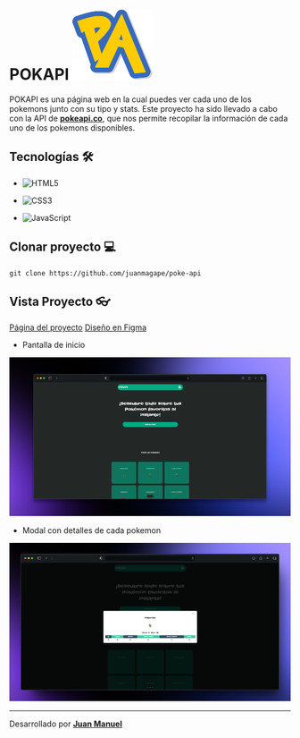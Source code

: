 # POKAPI ![pokapilogo](./pokeapilogo.png)

POKAPI es una página web en la cual puedes ver cada uno de los pokemons junto con su tipo y stats.
Este proyecto ha sido llevado a cabo con la API de **[pokeapi.co](https://pokeapi.co/)**, que nos permite recopilar la información de cada uno de los pokemons disponibles.

## Tecnologías​ :hammer_and_wrench:

- ![HTML5](https://img.shields.io/badge/html5-%23E34F26.svg?style=for-the-badge&logo=html5&logoColor=white)

- ![CSS3](https://img.shields.io/badge/css3-%231572B6.svg?style=for-the-badge&logo=css3&logoColor=white)

- ![JavaScript](https://img.shields.io/badge/javascript-%23323330.svg?style=for-the-badge&logo=javascript&logoColor=%23F7DF1E)


## Clonar proyecto 💻

```
git clone https://github.com/juanmagape/poke-api
```

## Vista Proyecto 👓

[Página del proyecto](https://poke-api-juanmagape.vercel.app/)
[Diseño en Figma](https://www.figma.com/design/pqNwplw8iONPeUkDgQQhPw/pokapi-(Copy)?t=95Vd699xQMc7I8vl-1)

- Pantalla de inicio

![pokemon](./imgs/pagein.png)

- Modal con detalles de cada pokemon

![pokemonModal](./imgs/pagepok.png)

------

Desarrollado por [**Juan Manuel**](https://www.linkedin.com/in/juanma-gape/)
